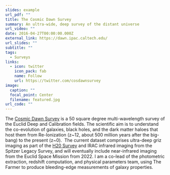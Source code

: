 ```yaml
---
slides: example
url_pdf: ""
title: The Cosmic Dawn Survey
summary: An ultra-wide, deep survey of the distant universe
url_video: ""
date: 2016-04-27T00:00:00.000Z
external_link: https://dawn.ipac.caltech.edu/
url_slides: ""
subtitle: ""
tags:
  - Surveys
links:
  - icon: twitter
    icon_pack: fab
    name: Follow
    url: https://twitter.com/cosdawnsurvey
image:
  caption: ""
  focal_point: Center
  filename: featured.jpg
url_code: ""
---
```

The [Cosmic Dawn Survey](https://dawn.ipac.caltech.edu/) is a 50 square degree multi-wavelength survey of the Euclid Deep and Calibration fields. The scientific aim is to understand the co-evolution of galaxies, black holes, and the dark matter haloes that host them from Re-Ionization (z\~12, about 500 million years after the big-bang) to the present (z\~0).  The current dataset comprises ultra-deep griz imaging as part of the [H20 Survey](https://project.ifa.hawaii.edu/h20/) and IRAC infrared imaging from the Spitzer Legacy Survey, and will eventually include near-infrared imaging from the Euclid Space Mission from 2022. I am a co-lead of the photometric extraction, redshift computation, and physical parameters team, using The Farmer to produce bleeding-edge measurements of galaxy properties.